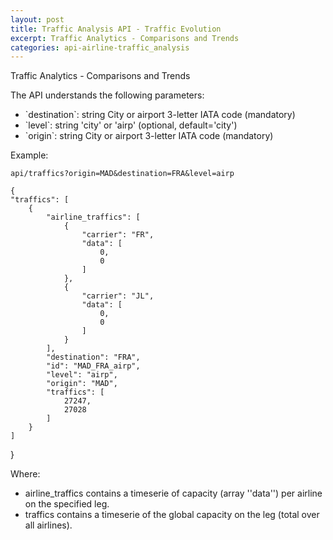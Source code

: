 ```yaml
---
layout: post
title: Traffic Analysis API - Traffic Evolution
excerpt: Traffic Analytics - Comparisons and Trends
categories: api-airline-traffic_analysis
---
```


Traffic Analytics - Comparisons and Trends

The API understands the following parameters:
<ul>
<li>`destination`: string City or airport 3-letter IATA code (mandatory)</li>
<li>`level`: string 'city' or 'airp' (optional, default='city')</li>
<li>`origin`: string City or airport 3-letter IATA code (mandatory)</li>
</ul>

Example:

    api/traffics?origin=MAD&destination=FRA&level=airp

    {
    "traffics": [
        {
            "airline_traffics": [
                {
                    "carrier": "FR", 
                    "data": [
                        0, 
                        0
                    ]
                }, 
                {
                    "carrier": "JL", 
                    "data": [
                        0, 
                        0
                    ]
                }
            ], 
            "destination": "FRA", 
            "id": "MAD_FRA_airp", 
            "level": "airp", 
            "origin": "MAD", 
            "traffics": [
                27247, 
                27028
            ]
        }
    ]
}

Where:
* airline_traffics contains a timeserie of capacity (array ''data'') per airline on the specified leg.
* traffics contains a timeserie of the global capacity on the leg (total over all airlines).
